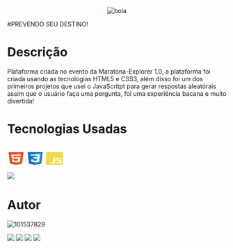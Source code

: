 <div align="center"> 
    
![bola](https://user-images.githubusercontent.com/101537829/178329401-b615a766-4fa2-4cac-af54-fa6c1d4d9b0e.png)
 
  </div>
  #PREVENDO SEU DESTINO!
  <h1>Descrição</h1>
<p>Plataforma criada no evento da Maratona-Explorer 1.0, a plataforma foi criada usando as tecnologias HTML5 e CSS3, além disso foi um dos primeiros projetos que usei
o JavaScritpt para gerar respostas aleatórais assim que o usuário faça uma pergunta, foi uma experiência bacana e muito divertida!</p>

<h1>Tecnologias Usadas</h1>
<div style="display: inline_block"><br>
  <img align="center" alt="caio-HTML" height="30" width="40" src="https://raw.githubusercontent.com/devicons/devicon/master/icons/html5/html5-original.svg">
  <img align="center" alt="caio-CSS" height="30" width="40" src="https://raw.githubusercontent.com/devicons/devicon/master/icons/css3/css3-original.svg">
  <img align="center" alt="caio-Js" height="30" width="40" src="https://raw.githubusercontent.com/devicons/devicon/master/icons/javascript/javascript-plain.svg">
</div>
<br>
  <img   src="http://img.shields.io/static/v1?label=STATUS&message=%20FINALIZADO&color=GREEN&style=for-the-badge">
  
  <h1>Autor</h1>
  
  ![101537829](https://user-images.githubusercontent.com/101537829/177860775-57c2ac0b-b90e-4bbc-9ac4-9d35aeb500c4.jpg)
  <div>
     <a href="https://www.facebook.com/caio.viniciusjunior.5" target="_blank"><img src="https://img.shields.io/badge/Facebook-1877F2?style=for-the-badge&logo=facebook&logoColor=white" target="_blank"></a>
    <a href="https://www.instagram.com/ackerman_winchester/" target="_blank"><img src="https://img.shields.io/badge/Instagram-E4405F?style=for-the-badge&logo=instagram&logoColor=white" target="_blank"></a>
    <a href="https://www.linkedin.com/in/caio-vin%C3%ADcius-081392190/" target="_blank"><img src="https://img.shields.io/badge/LinkedIn-0077B5?style=for-the-badge&logo=linkedin&logoColor=white" target="_blank"></a>
    <a href="https://www.twitch.tv/ackerman_leto" target="_blank"><img src="https://img.shields.io/badge/Twitch-9146FF?style=for-the-badge&logo=twitch&logoColor=white" target="_blank"></a>
    
  </div>
